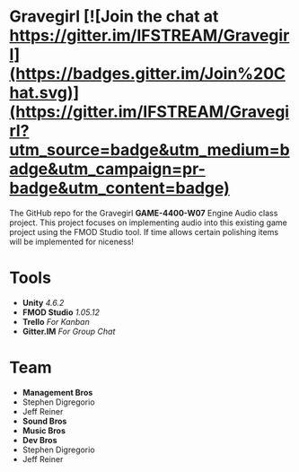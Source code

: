 # Gravegirl [![Join the chat at https://gitter.im/IFSTREAM/Gravegirl](https://badges.gitter.im/Join%20Chat.svg)](https://gitter.im/IFSTREAM/Gravegirl?utm_source=badge&utm_medium=badge&utm_campaign=pr-badge&utm_content=badge)

The GitHub repo for the Gravegirl **GAME-4400-W07** Engine Audio class project. This project focuses on implementing audio into this existing game project using the FMOD Studio tool. If time allows certain polishing items will be implemented for niceness!

# Tools
 - **Unity** *4.6.2*
 - **FMOD Studio** *1.05.12*
 - **Trello** *For Kanban*
 - **Gitter.IM** *For Group Chat*

# Team
 - **Management Bros**
  - Stephen Digregorio
  - Jeff Reiner
 - **Sound Bros**
 - **Music Bros**
 - **Dev Bros**
  - Stephen Digregorio
  - Jeff Reiner